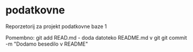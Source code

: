 # podatkovne
Reporzetorij za projekt podatkovne baze 1



Pomembno:
git add READ.md - doda datoteko
README.md v git
git commit -m "Dodamo besedilo v README"

